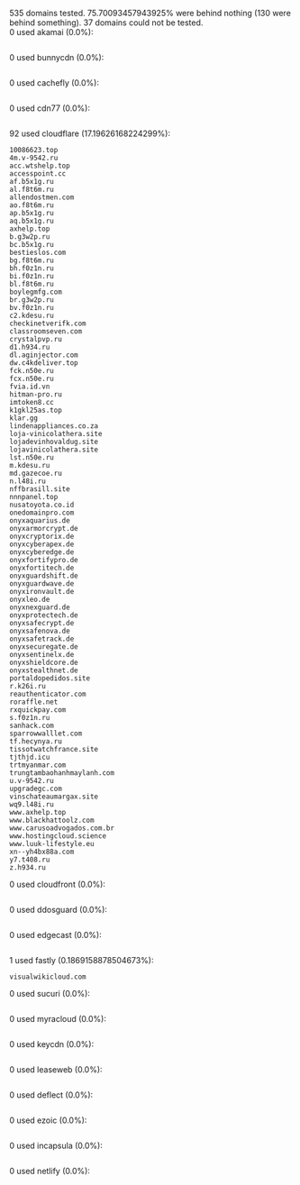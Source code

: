 535 domains tested. 75.70093457943925% were behind nothing (130 were behind something). 37 domains could not be tested.<br>
0 used akamai (0.0%):
```

```

0 used bunnycdn (0.0%):
```

```

0 used cachefly (0.0%):
```

```

0 used cdn77 (0.0%):
```

```

92 used cloudflare (17.19626168224299%):
```
10086623.top
4m.v-9542.ru
acc.wtshelp.top
accesspoint.cc
af.b5x1g.ru
al.f8t6m.ru
allendostmen.com
ao.f8t6m.ru
ap.b5x1g.ru
aq.b5x1g.ru
axhelp.top
b.g3w2p.ru
bc.b5x1g.ru
bestieslos.com
bg.f8t6m.ru
bh.f0z1n.ru
bi.f0z1n.ru
bl.f8t6m.ru
boylegmfg.com
br.g3w2p.ru
bv.f0z1n.ru
c2.kdesu.ru
checkinetverifk.com
classroomseven.com
crystalpvp.ru
d1.h934.ru
dl.aginjector.com
dw.c4kdeliver.top
fck.n50e.ru
fcx.n50e.ru
fvia.id.vn
hitman-pro.ru
imtoken8.cc
k1gkl25as.top
klar.gg
lindenappliances.co.za
loja-vinicolathera.site
lojadevinhovaldug.site
lojavinicolathera.site
lst.n50e.ru
m.kdesu.ru
md.gazecoe.ru
n.l48i.ru
nffbrasill.site
nnnpanel.top
nusatoyota.co.id
onedomainpro.com
onyxaquarius.de
onyxarmorcrypt.de
onyxcryptorix.de
onyxcyberapex.de
onyxcyberedge.de
onyxfortifypro.de
onyxfortitech.de
onyxguardshift.de
onyxguardwave.de
onyxironvault.de
onyxleo.de
onyxnexguard.de
onyxprotectech.de
onyxsafecrypt.de
onyxsafenova.de
onyxsafetrack.de
onyxsecuregate.de
onyxsentinelx.de
onyxshieldcore.de
onyxstealthnet.de
portaldopedidos.site
r.k26i.ru
reauthenticator.com
roraffle.net
rxquickpay.com
s.f0z1n.ru
sanhack.com
sparrowwalllet.com
tf.hecynya.ru
tissotwatchfrance.site
tjthjd.icu
trtmyanmar.com
trungtambaohanhmaylanh.com
u.v-9542.ru
upgradegc.com
vinschateaumargax.site
wq9.l48i.ru
www.axhelp.top
www.blackhattoolz.com
www.carusoadvogados.com.br
www.hostingcloud.science
www.luuk-lifestyle.eu
xn--yh4bx88a.com
y7.t408.ru
z.h934.ru
```

0 used cloudfront (0.0%):
```

```

0 used ddosguard (0.0%):
```

```

0 used edgecast (0.0%):
```

```

1 used fastly (0.1869158878504673%):
```
visualwikicloud.com
```

0 used sucuri (0.0%):
```

```

0 used myracloud (0.0%):
```

```

0 used keycdn (0.0%):
```

```

0 used leaseweb (0.0%):
```

```

0 used deflect (0.0%):
```

```

0 used ezoic (0.0%):
```

```

0 used incapsula (0.0%):
```

```

0 used netlify (0.0%):
```

```
